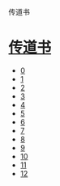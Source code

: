 ﻿




 传道书



[](bible/../)
=============

[传道书](bible/index.md)
================


* [0](bible/ECC00.md)
* [1](bible/ECC01.md)
* [2](bible/ECC02.md)
* [3](bible/ECC03.md)
* [4](bible/ECC04.md)
* [5](bible/ECC05.md)
* [6](bible/ECC06.md)
* [7](bible/ECC07.md)
* [8](bible/ECC08.md)
* [9](bible/ECC09.md)
* [10](bible/ECC10.md)
* [11](bible/ECC11.md)
* [12](bible/ECC12.md)

